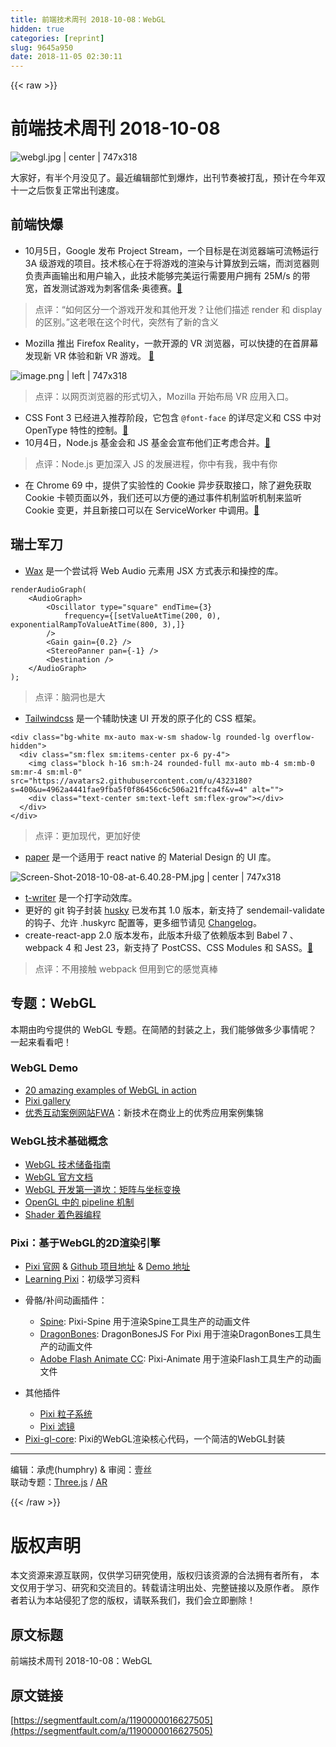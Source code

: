 ```yaml
---
title: 前端技术周刊 2018-10-08：WebGL
hidden: true
categories: [reprint]
slug: 9645a950
date: 2018-11-05 02:30:11
---
```


{{< raw >}}
<h1 id="articleHeader0">&#x524D;&#x7AEF;&#x6280;&#x672F;&#x5468;&#x520A; 2018-10-08</h1><p><span class="img-wrap"><img data-src="/img/remote/1460000016627508?w=1000&amp;h=426" src="https://static.alili.tech/img/remote/1460000016627508?w=1000&amp;h=426" alt="webgl.jpg | center | 747x318" title="webgl.jpg | center | 747x318" style="cursor:pointer;display:inline"></span></p><p>&#x5927;&#x5BB6;&#x597D;&#xFF0C;&#x6709;&#x534A;&#x4E2A;&#x6708;&#x6CA1;&#x89C1;&#x4E86;&#x3002;&#x6700;&#x8FD1;&#x7F16;&#x8F91;&#x90E8;&#x5FD9;&#x5230;&#x7206;&#x70B8;&#xFF0C;&#x51FA;&#x520A;&#x8282;&#x594F;&#x88AB;&#x6253;&#x4E71;&#xFF0C;&#x9884;&#x8BA1;&#x5728;&#x4ECA;&#x5E74;&#x53CC;&#x5341;&#x4E00;&#x4E4B;&#x540E;&#x6062;&#x590D;&#x6B63;&#x5E38;&#x51FA;&#x520A;&#x901F;&#x5EA6;&#x3002;</p><h2 id="articleHeader1">&#x524D;&#x7AEF;&#x5FEB;&#x7206;</h2><ul><li>10&#x6708;5&#x65E5;&#xFF0C;Google &#x53D1;&#x5E03; Project Stream&#xFF0C;&#x4E00;&#x4E2A;&#x76EE;&#x6807;&#x662F;&#x5728;&#x6D4F;&#x89C8;&#x5668;&#x7AEF;&#x53EF;&#x6D41;&#x7545;&#x8FD0;&#x884C; 3A &#x7EA7;&#x6E38;&#x620F;&#x7684;&#x9879;&#x76EE;&#x3002;&#x6280;&#x672F;&#x6838;&#x5FC3;&#x5728;&#x4E8E;&#x5C06;&#x6E38;&#x620F;&#x7684;&#x6E32;&#x67D3;&#x4E0E;&#x8BA1;&#x7B97;&#x653E;&#x5230;&#x4E91;&#x7AEF;&#xFF0C;&#x800C;&#x6D4F;&#x89C8;&#x5668;&#x5219;&#x8D1F;&#x8D23;&#x58F0;&#x753B;&#x8F93;&#x51FA;&#x548C;&#x7528;&#x6237;&#x8F93;&#x5165;&#xFF0C;&#x6B64;&#x6280;&#x672F;&#x80FD;&#x591F;&#x5B8C;&#x7F8E;&#x8FD0;&#x884C;&#x9700;&#x8981;&#x7528;&#x6237;&#x62E5;&#x6709; 25M/s &#x7684;&#x5E26;&#x5BBD;&#xFF0C;&#x9996;&#x53D1;&#x6D4B;&#x8BD5;&#x6E38;&#x620F;&#x4E3A;&#x523A;&#x5BA2;&#x4FE1;&#x6761;&#xB7;&#x5965;&#x5FB7;&#x8D5B;&#x3002;<a href="https://blog.google/technology/developers/pushing-limits-streaming-technology/" rel="nofollow noreferrer" target="_blank">&#x1F517;</a></li></ul><blockquote>&#x70B9;&#x8BC4;&#xFF1A;&#x201C;&#x5982;&#x4F55;&#x533A;&#x5206;&#x4E00;&#x4E2A;&#x6E38;&#x620F;&#x5F00;&#x53D1;&#x548C;&#x5176;&#x4ED6;&#x5F00;&#x53D1;&#xFF1F;&#x8BA9;&#x4ED6;&#x4EEC;&#x63CF;&#x8FF0; render &#x548C; display &#x7684;&#x533A;&#x522B;&#x3002;&#x201D;&#x8FD9;&#x8001;&#x54CF;&#x5728;&#x8FD9;&#x4E2A;&#x65F6;&#x4EE3;&#xFF0C;&#x7A81;&#x7136;&#x6709;&#x4E86;&#x65B0;&#x7684;&#x542B;&#x4E49;</blockquote><ul><li>Mozilla &#x63A8;&#x51FA; Firefox Reality&#xFF0C;&#x4E00;&#x6B3E;&#x5F00;&#x6E90;&#x7684; VR &#x6D4F;&#x89C8;&#x5668;&#xFF0C;&#x53EF;&#x4EE5;&#x5FEB;&#x6377;&#x7684;&#x5728;&#x9996;&#x5C4F;&#x5E55;&#x53D1;&#x73B0;&#x65B0; VR &#x4F53;&#x9A8C;&#x548C;&#x65B0; VR &#x6E38;&#x620F;&#x3002; <a href="https://blog.mozilla.org/blog/2018/09/18/firefox-reality-now-available/" rel="nofollow noreferrer" target="_blank">&#x1F517;</a></li></ul><p><span class="img-wrap"><img data-src="/img/remote/1460000016627509?w=1000&amp;h=426" src="https://static.alili.tech/img/remote/1460000016627509?w=1000&amp;h=426" alt="image.png | left | 747x318" title="image.png | left | 747x318" style="cursor:pointer;display:inline"></span></p><blockquote>&#x70B9;&#x8BC4;&#xFF1A;&#x4EE5;&#x7F51;&#x9875;&#x6D4F;&#x89C8;&#x5668;&#x7684;&#x5F62;&#x5F0F;&#x5207;&#x5165;&#xFF0C;Mozilla &#x5F00;&#x59CB;&#x5E03;&#x5C40; VR &#x5E94;&#x7528;&#x5165;&#x53E3;&#x3002;</blockquote><ul><li>CSS Font 3 &#x5DF2;&#x7ECF;&#x8FDB;&#x5165;&#x63A8;&#x8350;&#x9636;&#x6BB5;&#xFF0C;&#x5B83;&#x5305;&#x542B; <code>@font-face</code> &#x7684;&#x8BE6;&#x5C3D;&#x5B9A;&#x4E49;&#x548C; CSS &#x4E2D;&#x5BF9; OpenType &#x7279;&#x6027;&#x7684;&#x63A7;&#x5236;&#x3002;<a href="https://www.w3.org/blog/2018/09/css-fonts-3-is-a-w3c-recommendation/" rel="nofollow noreferrer" target="_blank">&#x1F517;</a></li><li>10&#x6708;4&#x65E5;&#xFF0C;Node.js &#x57FA;&#x91D1;&#x4F1A;&#x548C; JS &#x57FA;&#x91D1;&#x4F1A;&#x5BA3;&#x5E03;&#x4ED6;&#x4EEC;&#x6B63;&#x8003;&#x8651;&#x5408;&#x5E76;&#x3002;<a href="https://medium.com/@nodejs/the-node-js-foundation-and-js-foundation-announce-an-intent-to-merge-a-message-from-the-boards-8a2e4a5cbd2b" rel="nofollow noreferrer" target="_blank">&#x1F517;</a></li></ul><blockquote>&#x70B9;&#x8BC4;&#xFF1A;Node.js &#x66F4;&#x52A0;&#x6DF1;&#x5165; JS &#x7684;&#x53D1;&#x5C55;&#x8FDB;&#x7A0B;&#xFF0C;&#x4F60;&#x4E2D;&#x6709;&#x6211;&#xFF0C;&#x6211;&#x4E2D;&#x6709;&#x4F60;</blockquote><ul><li>&#x5728; Chrome 69 &#x4E2D;&#xFF0C;&#x63D0;&#x4F9B;&#x4E86;&#x5B9E;&#x9A8C;&#x6027;&#x7684; Cookie &#x5F02;&#x6B65;&#x83B7;&#x53D6;&#x63A5;&#x53E3;&#xFF0C;&#x9664;&#x4E86;&#x907F;&#x514D;&#x83B7;&#x53D6; Cookie &#x5361;&#x987F;&#x9875;&#x9762;&#x4EE5;&#x5916;&#xFF0C;&#x6211;&#x4EEC;&#x8FD8;&#x53EF;&#x4EE5;&#x65B9;&#x4FBF;&#x7684;&#x901A;&#x8FC7;&#x4E8B;&#x4EF6;&#x673A;&#x5236;&#x76D1;&#x542C;&#x673A;&#x5236;&#x6765;&#x76D1;&#x542C; Cookie &#x53D8;&#x66F4;&#xFF0C;&#x5E76;&#x4E14;&#x65B0;&#x63A5;&#x53E3;&#x53EF;&#x4EE5;&#x5728; ServiceWorker &#x4E2D;&#x8C03;&#x7528;&#x3002;<a href="https://developers.google.com/web/updates/2018/09/asynchronous-access-to-http-cookies" rel="nofollow noreferrer" target="_blank">&#x1F517;</a></li></ul><h2 id="articleHeader2">&#x745E;&#x58EB;&#x519B;&#x5200;</h2><ul><li><a href="https://github.com/jamesseanwright/wax" rel="nofollow noreferrer" target="_blank">Wax</a> &#x662F;&#x4E00;&#x4E2A;&#x5C1D;&#x8BD5;&#x5C06; Web Audio &#x5143;&#x7D20;&#x7528; JSX &#x65B9;&#x5F0F;&#x8868;&#x793A;&#x548C;&#x64CD;&#x63A7;&#x7684;&#x5E93;&#x3002;</li></ul><div class="widget-codetool" style="display:none"><div class="widget-codetool--inner"><span class="selectCode code-tool" data-toggle="tooltip" data-placement="top" title="" data-original-title="&#x5168;&#x9009;"></span> <span type="button" class="copyCode code-tool" data-toggle="tooltip" data-placement="top" data-clipboard-text="renderAudioGraph(
    &lt;AudioGraph&gt;
        &lt;Oscillator type=&quot;square&quot;&#xA0;endTime={3}
            frequency={[setValueAtTime(200, 0), exponentialRampToValueAtTime(800, 3),]}
        /&gt;
        &lt;Gain gain={0.2} /&gt;
        &lt;StereoPanner pan={-1} /&gt;
        &lt;Destination /&gt;
    &lt;/AudioGraph&gt;
);" title="" data-original-title="&#x590D;&#x5236;"></span> <span type="button" class="saveToNote code-tool" data-toggle="tooltip" data-placement="top" title="" data-original-title="&#x653E;&#x8FDB;&#x7B14;&#x8BB0;"></span></div></div><pre class="hljs xml"><code class="jsx">renderAudioGraph(
    <span class="hljs-tag">&lt;<span class="hljs-name">AudioGraph</span>&gt;</span>
        <span class="hljs-tag">&lt;<span class="hljs-name">Oscillator</span> <span class="hljs-attr">type</span>=<span class="hljs-string">&quot;square&quot;</span>&#xA0;<span class="hljs-attr">endTime</span>=<span class="hljs-string">{3}</span>
            <span class="hljs-attr">frequency</span>=<span class="hljs-string">{[setValueAtTime(200,</span> <span class="hljs-attr">0</span>), <span class="hljs-attr">exponentialRampToValueAtTime</span>(<span class="hljs-attr">800</span>, <span class="hljs-attr">3</span>),]}
        /&gt;</span>
        <span class="hljs-tag">&lt;<span class="hljs-name">Gain</span> <span class="hljs-attr">gain</span>=<span class="hljs-string">{0.2}</span> /&gt;</span>
        <span class="hljs-tag">&lt;<span class="hljs-name">StereoPanner</span> <span class="hljs-attr">pan</span>=<span class="hljs-string">{-1}</span> /&gt;</span>
        <span class="hljs-tag">&lt;<span class="hljs-name">Destination</span> /&gt;</span>
    <span class="hljs-tag">&lt;/<span class="hljs-name">AudioGraph</span>&gt;</span>
);</code></pre><blockquote>&#x70B9;&#x8BC4;&#xFF1A;&#x8111;&#x6D1E;&#x4E5F;&#x662F;&#x5927;</blockquote><ul><li><a href="https://github.com/tailwindcss/tailwindcss" rel="nofollow noreferrer" target="_blank">Tailwindcss</a> &#x662F;&#x4E00;&#x4E2A;&#x8F85;&#x52A9;&#x5FEB;&#x901F; UI &#x5F00;&#x53D1;&#x7684;&#x539F;&#x5B50;&#x5316;&#x7684; CSS &#x6846;&#x67B6;&#x3002;</li></ul><div class="widget-codetool" style="display:none"><div class="widget-codetool--inner"><span class="selectCode code-tool" data-toggle="tooltip" data-placement="top" title="" data-original-title="&#x5168;&#x9009;"></span> <span type="button" class="copyCode code-tool" data-toggle="tooltip" data-placement="top" data-clipboard-text="&lt;div class=&quot;bg-white mx-auto max-w-sm shadow-lg rounded-lg overflow-hidden&quot;&gt;
  &lt;div class=&quot;sm:flex sm:items-center px-6 py-4&quot;&gt;
    &lt;img class=&quot;block h-16 sm:h-24 rounded-full mx-auto mb-4 sm:mb-0 sm:mr-4 sm:ml-0&quot; src=&quot;https://avatars2.githubusercontent.com/u/4323180?s=400&amp;u=4962a4441fae9fba5f0f86456c6c506a21ffca4f&amp;v=4&quot; alt=&quot;&quot;&gt;
    &lt;div class=&quot;text-center sm:text-left sm:flex-grow&quot;&gt;&lt;/div&gt;
  &lt;/div&gt;
&lt;/div&gt;" title="" data-original-title="&#x590D;&#x5236;"></span> <span type="button" class="saveToNote code-tool" data-toggle="tooltip" data-placement="top" title="" data-original-title="&#x653E;&#x8FDB;&#x7B14;&#x8BB0;"></span></div></div><pre class="xml hljs"><code class="html"><span class="hljs-tag">&lt;<span class="hljs-name">div</span> <span class="hljs-attr">class</span>=<span class="hljs-string">&quot;bg-white mx-auto max-w-sm shadow-lg rounded-lg overflow-hidden&quot;</span>&gt;</span>
  <span class="hljs-tag">&lt;<span class="hljs-name">div</span> <span class="hljs-attr">class</span>=<span class="hljs-string">&quot;sm:flex sm:items-center px-6 py-4&quot;</span>&gt;</span>
    <span class="hljs-tag">&lt;<span class="hljs-name">img</span> <span class="hljs-attr">class</span>=<span class="hljs-string">&quot;block h-16 sm:h-24 rounded-full mx-auto mb-4 sm:mb-0 sm:mr-4 sm:ml-0&quot;</span> <span class="hljs-attr">src</span>=<span class="hljs-string">&quot;https://avatars2.githubusercontent.com/u/4323180?s=400&amp;u=4962a4441fae9fba5f0f86456c6c506a21ffca4f&amp;v=4&quot;</span> <span class="hljs-attr">alt</span>=<span class="hljs-string">&quot;&quot;</span>&gt;</span>
    <span class="hljs-tag">&lt;<span class="hljs-name">div</span> <span class="hljs-attr">class</span>=<span class="hljs-string">&quot;text-center sm:text-left sm:flex-grow&quot;</span>&gt;</span><span class="hljs-tag">&lt;/<span class="hljs-name">div</span>&gt;</span>
  <span class="hljs-tag">&lt;/<span class="hljs-name">div</span>&gt;</span>
<span class="hljs-tag">&lt;/<span class="hljs-name">div</span>&gt;</span></code></pre><blockquote>&#x70B9;&#x8BC4;&#xFF1A;&#x66F4;&#x52A0;&#x73B0;&#x4EE3;&#xFF0C;&#x66F4;&#x52A0;&#x597D;&#x4F7F;</blockquote><ul><li><a href="https://callstack.github.io/react-native-paper/" rel="nofollow noreferrer" target="_blank">paper</a> &#x662F;&#x4E00;&#x4E2A;&#x9002;&#x7528;&#x4E8E; react native &#x7684; Material Design &#x7684; UI &#x5E93;&#x3002;</li></ul><p><span class="img-wrap"><img data-src="/img/remote/1460000016627510?w=1000&amp;h=426" src="https://static.alili.tech/img/remote/1460000016627510?w=1000&amp;h=426" alt="Screen-Shot-2018-10-08-at-6.40.28-PM.jpg | center | 747x318" title="Screen-Shot-2018-10-08-at-6.40.28-PM.jpg | center | 747x318" style="cursor:pointer;display:inline"></span></p><ul><li><a href="https://github.com/ChrisCavs/t-writer.js" rel="nofollow noreferrer" target="_blank">t-writer</a> &#x662F;&#x4E00;&#x4E2A;&#x6253;&#x5B57;&#x52A8;&#x6548;&#x5E93;&#x3002;</li><li>&#x66F4;&#x597D;&#x7684; git &#x94A9;&#x5B50;&#x5C01;&#x88C5; <a href="https://github.com/typicode/husky" rel="nofollow noreferrer" target="_blank">husky</a> &#x5DF2;&#x53D1;&#x5E03;&#x5176; 1.0 &#x7248;&#x672C;&#xFF0C;&#x65B0;&#x652F;&#x6301;&#x4E86; sendemail-validate &#x7684;&#x94A9;&#x5B50;&#x3001;&#x5141;&#x8BB8; .huskyrc &#x914D;&#x7F6E;&#x7B49;&#xFF0C;&#x66F4;&#x591A;&#x7EC6;&#x8282;&#x8BF7;&#x89C1; <a href="https://github.com/typicode/husky/blob/master/CHANGELOG.md" rel="nofollow noreferrer" target="_blank">Changelog</a>&#x3002;</li><li>create-react-app 2.0 &#x7248;&#x672C;&#x53D1;&#x5E03;&#xFF0C;&#x6B64;&#x7248;&#x672C;&#x5347;&#x7EA7;&#x4E86;&#x4F9D;&#x8D56;&#x7248;&#x672C;&#x5230; Babel 7 &#x3001;webpack 4 &#x548C; Jest 23&#xFF0C;&#x65B0;&#x652F;&#x6301;&#x4E86; PostCSS&#x3001;CSS Modules &#x548C; SASS&#x3002;<a href="https://reactjs.org/blog/2018/10/01/create-react-app-v2.html" rel="nofollow noreferrer" target="_blank">&#x1F517;</a></li></ul><blockquote>&#x70B9;&#x8BC4;&#xFF1A;&#x4E0D;&#x7528;&#x63A5;&#x89E6; webpack &#x4F46;&#x7528;&#x5230;&#x5B83;&#x7684;&#x611F;&#x89C9;&#x771F;&#x68D2;</blockquote><h2 id="articleHeader3">&#x4E13;&#x9898;&#xFF1A;WebGL</h2><p>&#x672C;&#x671F;&#x7531;&#x6600;&#x516E;&#x63D0;&#x4F9B;&#x7684; WebGL &#x4E13;&#x9898;&#x3002;&#x5728;&#x7B80;&#x964B;&#x7684;&#x5C01;&#x88C5;&#x4E4B;&#x4E0A;&#xFF0C;&#x6211;&#x4EEC;&#x80FD;&#x591F;&#x505A;&#x591A;&#x5C11;&#x4E8B;&#x60C5;&#x5462;&#xFF1F;&#x4E00;&#x8D77;&#x6765;&#x770B;&#x770B;&#x5427;&#xFF01;</p><h3 id="articleHeader4">WebGL Demo</h3><ul><li><a href="https://www.creativebloq.com/3d/30-amazing-examples-webgl-action-6142954" rel="nofollow noreferrer" target="_blank">20 amazing examples of WebGL in action</a></li><li><a href="http://www.pixijs.com/gallery" rel="nofollow noreferrer" target="_blank">Pixi gallery</a></li><li><a href="https://thefwa.com/" rel="nofollow noreferrer" target="_blank">&#x4F18;&#x79C0;&#x4E92;&#x52A8;&#x6848;&#x4F8B;&#x7F51;&#x7AD9;FWA</a>&#xFF1A;&#x65B0;&#x6280;&#x672F;&#x5728;&#x5546;&#x4E1A;&#x4E0A;&#x7684;&#x4F18;&#x79C0;&#x5E94;&#x7528;&#x6848;&#x4F8B;&#x96C6;&#x9526;</li></ul><h3 id="articleHeader5">WebGL&#x6280;&#x672F;&#x57FA;&#x7840;&#x6982;&#x5FF5;</h3><ul><li><a href="https://segmentfault.com/p/1210000011630028/read">WebGL &#x6280;&#x672F;&#x50A8;&#x5907;&#x6307;&#x5357;</a></li><li><a href="https://www.khronos.org/webgl/" rel="nofollow noreferrer" target="_blank">WebGL &#x5B98;&#x65B9;&#x6587;&#x6863;</a></li><li><a href="https://segmentfault.com/p/1210000011522002/read">WebGL &#x5F00;&#x53D1;&#x7B2C;&#x4E00;&#x9053;&#x574E;&#xFF1A;&#x77E9;&#x9635;&#x4E0E;&#x5750;&#x6807;&#x53D8;&#x6362;</a></li><li><a href="https://juejin.im/entry/58d1d1bc570c350058b8c8c4" rel="nofollow noreferrer" target="_blank">OpenGL &#x4E2D;&#x7684; pipeline &#x673A;&#x5236;</a></li><li><a href="https://segmentfault.com/a/1190000004410579">Shader &#x7740;&#x8272;&#x5668;&#x7F16;&#x7A0B;</a></li></ul><h3 id="articleHeader6">Pixi&#xFF1A;&#x57FA;&#x4E8E;WebGL&#x7684;2D&#x6E32;&#x67D3;&#x5F15;&#x64CE;</h3><ul><li><a href="http://www.pixijs.com/" rel="nofollow noreferrer" target="_blank">Pixi &#x5B98;&#x7F51;</a> &amp; <a href="https://github.com/pixijs/pixi.js" rel="nofollow noreferrer" target="_blank">Github &#x9879;&#x76EE;&#x5730;&#x5740;</a> &amp; <a href="http://pixijs.github.io/examples/" rel="nofollow noreferrer" target="_blank">Demo &#x5730;&#x5740;</a></li><li><a href="https://github.com/Eamonnzhang/learning-pixi" rel="nofollow noreferrer" target="_blank">Learning Pixi</a>&#xFF1A;&#x521D;&#x7EA7;&#x5B66;&#x4E60;&#x8D44;&#x6599;</li><li><p>&#x9AA8;&#x9ABC;/&#x8865;&#x95F4;&#x52A8;&#x753B;&#x63D2;&#x4EF6;&#xFF1A;</p><ul><li><a href="https://github.com/pixijs/pixi-spine" rel="nofollow noreferrer" target="_blank">Spine</a>: Pixi-Spine &#x7528;&#x4E8E;&#x6E32;&#x67D3;Spine&#x5DE5;&#x5177;&#x751F;&#x4EA7;&#x7684;&#x52A8;&#x753B;&#x6587;&#x4EF6;</li><li><a href="https://github.com/DragonBones/DragonBonesJS/tree/master/Pixi" rel="nofollow noreferrer" target="_blank">DragonBones</a>: DragonBonesJS For Pixi &#x7528;&#x4E8E;&#x6E32;&#x67D3;DragonBones&#x5DE5;&#x5177;&#x751F;&#x4EA7;&#x7684;&#x52A8;&#x753B;&#x6587;&#x4EF6;</li><li><a href="https://github.com/pixijs/pixi-animate" rel="nofollow noreferrer" target="_blank">Adobe Flash Animate CC</a>: Pixi-Animate &#x7528;&#x4E8E;&#x6E32;&#x67D3;Flash&#x5DE5;&#x5177;&#x751F;&#x4EA7;&#x7684;&#x52A8;&#x753B;&#x6587;&#x4EF6;</li></ul></li><li><p>&#x5176;&#x4ED6;&#x63D2;&#x4EF6;</p><ul><li><a href="https://github.com/pixijs/pixi-particles" rel="nofollow noreferrer" target="_blank">Pixi &#x7C92;&#x5B50;&#x7CFB;&#x7EDF;</a></li><li><a href="https://github.com/pixijs/pixi-filters" rel="nofollow noreferrer" target="_blank">Pixi &#x6EE4;&#x955C;</a></li></ul></li><li><a href="https://github.com/pixijs/pixi-gl-core" rel="nofollow noreferrer" target="_blank">Pixi-gl-core</a>: Pixi&#x7684;WebGL&#x6E32;&#x67D3;&#x6838;&#x5FC3;&#x4EE3;&#x7801;&#xFF0C;&#x4E00;&#x4E2A;&#x7B80;&#x6D01;&#x7684;WebGL&#x5C01;&#x88C5;</li></ul><hr><p>&#x7F16;&#x8F91;&#xFF1A;&#x627F;&#x864E;(humphry) &amp; &#x5BA1;&#x9605;&#xFF1A;&#x58F9;&#x4E1D;<br>&#x8054;&#x52A8;&#x4E13;&#x9898;&#xFF1A;<a href="https://segmentfault.com/a/1190000015828930#articleHeader3">Three.js</a> / <a href="https://segmentfault.com/a/1190000015569707#articleHeader3" target="_blank">AR</a></p>
{{< /raw >}}

# 版权声明
本文资源来源互联网，仅供学习研究使用，版权归该资源的合法拥有者所有，
本文仅用于学习、研究和交流目的。转载请注明出处、完整链接以及原作者。
原作者若认为本站侵犯了您的版权，请联系我们，我们会立即删除！

## 原文标题
前端技术周刊 2018-10-08：WebGL

## 原文链接
[https://segmentfault.com/a/1190000016627505](https://segmentfault.com/a/1190000016627505)

